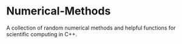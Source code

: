 # Numerical-Methods
A collection of random numerical methods and helpful functions for scientific computing in C++.
